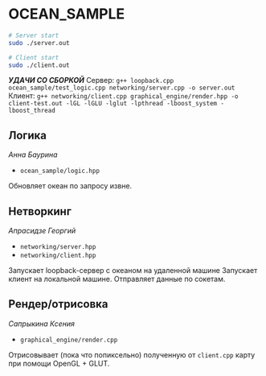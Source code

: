 # OCEAN_SAMPLE
```sh
# Server start
sudo ./server.out

# Client start
sudo ./client.out
```

***УДАЧИ СО СБОРКОЙ***
Сервер: `g++ loopback.cpp ocean_sample/test_logic.cpp networking/server.cpp -o server.out`
Клиент: `g++ networking/client.cpp graphical_engine/render.hpp -o client-test.out -lGL -lGLU -lglut -lpthread -lboost_system -lboost_thread`

## Логика
*Анна Баурина*
- `ocean_sample/logic.hpp`

Обновляет океан по запросу извне.

## Нетворкинг
*Апрасидзе Георгий*
- `networking/server.hpp`
- `networking/client.hpp`

Запускает loopback-сервер с океаном на удаленной машине
Запускает клиент на локальной машине.
Отправляет данные по сокетам.

## Рендер/отрисовка
*Сапрыкина Ксения*
- `graphical_engine/render.cpp`

Отрисовывает (пока что попиксельно) полученную от `client.cpp` карту при помощи OpenGL + GLUT.
